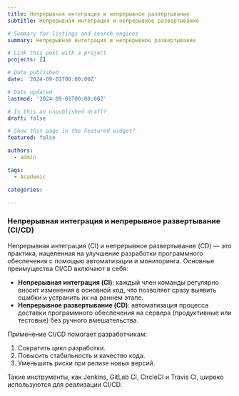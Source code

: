 ```yaml
---
title: Непрерывная интеграция и непрерывное развертывание
subtitle: Непрерывная интеграция и непрерывное развертывание

# Summary for listings and search engines
summary: Непрерывная интеграция и непрерывное развертывание

# Link this post with a project
projects: []

# Date published
date: '2024-09-01T00:00:00Z'

# Date updated
lastmod: '2024-09-01T00:00:00Z'

# Is this an unpublished draft?
draft: false

# Show this page in the Featured widget?
featured: false

authors:
  - admin

tags:
  - Academic

categories:
  
---
```


### Непрерывная интеграция и непрерывное развертывание (CI/CD)

Непрерывная интеграция (CI) и непрерывное развертывание (CD) — это практика, нацеленная на улучшение разработки программного обеспечения с помощью автоматизации и мониторинга. Основные преимущества CI/CD включают в себя:

- **Непрерывная интеграция (CI)**: каждый член команды регулярно вносит изменения в основной код, что позволяет сразу выявить ошибки и устранить их на раннем этапе.
- **Непрерывное развертывание (CD)**: автоматизация процесса доставки программного обеспечения на сервера (продуктивные или тестовые) без ручного вмешательства.

Применение CI/CD помогает разработчикам:

1. Сократить цикл разработки.
2. Повысить стабильность и качество кода.
3. Уменьшить риски при релизе новых версий.

Такие инструменты, как Jenkins, GitLab CI, CircleCI и Travis CI, широко используются для реализации CI/CD.

